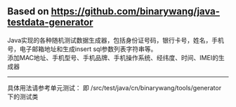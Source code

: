 Based on https://github.com/binarywang/java-testdata-generator
--------------
Java实现的各种随机测试数据生成器，包括身份证号码，银行卡号，姓名，手机号，电子邮箱地址和生成insert sql参数列表字符串等。
<br>添加MAC地址、手机型号、手机品牌、手机操作系统、经纬度、时间、IMEI的生成器

--------------
具体用法请参考单元测试：
即 /src/test/java/cn/binarywang/tools/generator 下的测试类
